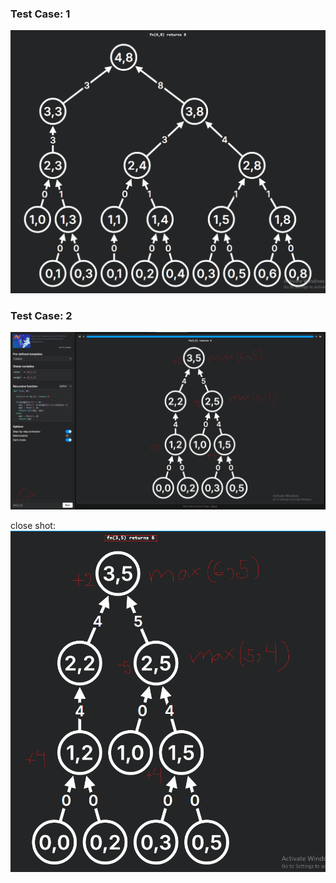 ### Test Case: 1
![alt text](image-2.png)

### Test Case: 2
![alt text](image.png)

close shot:
![alt text](image-1.png)


